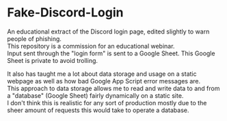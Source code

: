 # Fake-Discord-Login
An educational extract of the Discord login page, edited slightly to warn people of phishing.  
This repository is a commission for an educational webinar.  
Input sent through the "login form" is sent to a Google Sheet. This Google Sheet is private to avoid trolling.  
  
It also has taught me a lot about data storage and usage on a static webpage as well as how bad Google App Script error messages are.  
This approach to data storage allows me to read and write data to and from a "database" (Google Sheet) fairly dynamically on a static site.  
I don't think this is realistic for any sort of production mostly due to the sheer amount of requests this would take to operate a database.